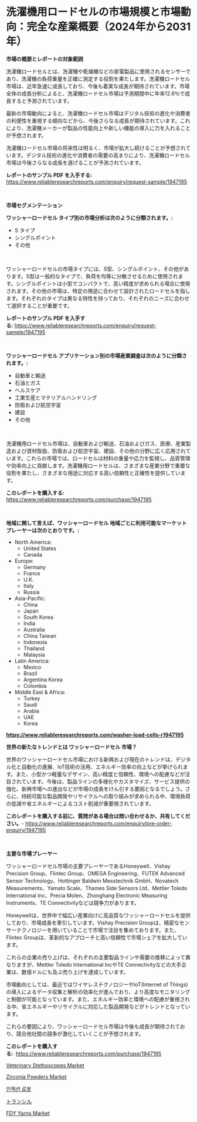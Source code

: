 <p><h1>洗濯機用ロードセルの市場規模と市場動向：完全な産業概要（2024年から2031年）</h1></p><p><strong>市場の概要とレポートの対象範囲</strong></p>
<p><p>洗濯機ロードセルとは、洗濯機や乾燥機などの家電製品に使用されるセンサーであり、洗濯機の負荷重量を正確に測定する役割を果たします。洗濯機ロードセル市場は、近年急速に成長しており、今後も着実な成長が期待されています。市場全体の成長分析によると、洗濯機ロードセル市場は予測期間中に年率12.6％で成長すると予測されています。</p><p>最新の市場動向によると、洗濯機ロードセル市場はデジタル技術の進化や消費者の利便性を重視する傾向などから、今後さらなる成長が期待されています。これにより、洗濯機メーカーが製品の性能向上や新しい機能の導入に力を入れることが予想されます。</p><p>洗濯機ロードセル市場の将来性は明るく、市場が拡大し続けることが予想されています。デジタル技術の進化や消費者の需要の高まりにより、洗濯機ロードセル市場は今後さらなる成長を遂げることが予測されています。</p></p>
<p><strong>レポートのサンプル PDF を入手する:</strong> <a href="https://www.reliableresearchreports.com/enquiry/request-sample/1947195">https://www.reliableresearchreports.com/enquiry/request-sample/1947195</a></p>
<p>&nbsp;</p>
<p><strong>市場セグメンテーション</strong></p>
<p><strong>ワッシャーロードセル タイプ別の市場分析は次のように分類されます。:</strong></p>
<p><ul><li>S タイプ</li><li>シングルポイント</li><li>その他</li></ul></p>
<p>&nbsp;</p>
<p><p>ワッシャーロードセルの市場タイプには、S型、シングルポイント、その他があります。S型は一般的なタイプで、負荷を均等に分散させるために使用されます。シングルポイントは小型でコンパクトで、高い精度が求められる場合に使用されます。その他の市場は、特定の用途に合わせて設計されたロードセルを指します。それぞれのタイプは異なる特性を持っており、それぞれのニーズに合わせて選択することが重要です。</p></p>
<p><strong>レポートのサンプル PDF を入手する:</strong>&nbsp;<a href="https://www.reliableresearchreports.com/enquiry/request-sample/1947195">https://www.reliableresearchreports.com/enquiry/request-sample/1947195</a></p>
<p>&nbsp;</p>
<p><strong> ワッシャーロードセル アプリケーション別の市場産業調査は次のように分類されます。:</strong></p>
<p><ul><li>自動車と輸送</li><li>石油とガス</li><li>ヘルスケア</li><li>工業生産とマテリアルハンドリング</li><li>防衛および航空宇宙</li><li>建設</li><li>その他</li></ul></p>
<p>&nbsp;</p>
<p><p>洗濯機用ロードセル市場は、自動車および輸送、石油およびガス、医療、産業製造および資材取扱、防衛および航空宇宙、建設、その他の分野に広く応用されています。これらの市場では、ロードセルは材料の重量や応力を監視し、品質管理や効率向上に貢献します。洗濯機用ロードセルは、さまざまな産業分野で重要な役割を果たし、さまざまな用途に対応する高い信頼性と正確性を提供しています。</p></p>
<p><strong>このレポートを購入する:</strong>&nbsp; <a href="https://www.reliableresearchreports.com/purchase/1947195">https://www.reliableresearchreports.com/purchase/1947195</a></p>
<p>&nbsp;</p>
<p><strong>地域に関して言えば、ワッシャーロードセル 地域ごとに利用可能なマーケットプレーヤーは次のとおりです。:</strong></p>
<p><ul>
    <li>
        North America:
        <ul>
            <li>United States</li>
            <li>Canada</li>
        </ul>
    </li>
    <li>
        Europe:
        <ul>
            <li>Germany</li>
            <li>France</li>
            <li>U.K.</li>
            <li>Italy</li>
            <li>Russia</li>
        </ul>
    </li>
    <li>
        Asia-Pacific:
        <ul>
            <li>China</li>
            <li>Japan</li>
            <li>South Korea</li>
            <li>India</li>
            <li>Australia</li>
            <li>China Taiwan</li>
            <li>Indonesia</li>
            <li>Thailand</li>
            <li>Malaysia</li>
        </ul>
    </li>
    <li>
        Latin America:
        <ul>
            <li>Mexico</li>
            <li>Brazil</li>
            <li>Argentina Korea</li>
            <li>Colombia</li>
        </ul>
    </li>
    <li>
        Middle East & Africa:
        <ul>
            <li>Turkey</li>
            <li>Saudi</li>
            <li>Arabia</li>
            <li>UAE</li>
            <li>Korea</li>
        </ul>
    </li>
    </ul></p>
<p><strong><a href="https://www.reliableresearchreports.com/washer-load-cells-r1947195">https://www.reliableresearchreports.com/washer-load-cells-r1947195</a></strong>&nbsp;</p>
<p><strong>世界の新たなトレンドとは ワッシャーロードセル 市場？</strong></p>
<p><p>世界のワッシャーロードセル市場における新興および現在のトレンドは、デジタル化と自動化の進展、IoT技術の活用、エネルギー効率の向上などが挙げられます。また、小型かつ軽量なデザイン、高い精度と信頼性、環境への配慮などが注目されています。今後は、製品ラインの多様化やカスタマイズ、サービス提供の強化、新興市場への進出などが市場の成長をけん引する要因となるでしょう。さらに、持続可能な製品開発やリサイクルへの取り組みが求められる中、環境負荷の低減や省エネルギーによるコスト削減が重要視されています。</p></p>
<p><strong>このレポートを購入する前に、質問がある場合は問い合わせるか、共有してください。</strong>- <a href="https://www.reliableresearchreports.com/enquiry/pre-order-enquiry/1947195">https://www.reliableresearchreports.com/enquiry/pre-order-enquiry/1947195</a></p>
<p>&nbsp;</p>
<p><strong>主要な市場プレーヤー</strong></p>
<p><p>ワッシャーロードセル市場の主要プレーヤーであるHoneywell、Vishay Precision Group、Flintec Group、OMEGA Engineering、FUTEK Advanced Sensor Technology、Hottinger Baldwin Messtechnik GmbH、Novatech Measurements、Yamato Scale、Thames Side Sensors Ltd、Mettler Toledo International Inc、Precia Molen、Zhonghang Electronic Measuring Instruments、TE Connectivityなどは競争力があります。</p><p>Honeywellは、世界中で幅広い産業向けに高品質なワッシャーロードセルを提供しており、市場成長を牽引しています。Vishay Precision Groupは、精密なセンサーテクノロジーを用いていることで市場で注目を集めております。また、Flintec Groupは、革新的なアプローチと高い信頼性で市場シェアを拡大しています。</p><p>これらの企業の売り上げは、それぞれの主要製品ラインや需要の推移によって異なりますが、Mettler Toledo International IncやTE Connectivityなどの大手企業は、数億ドルにも及ぶ売り上げを達成しています。</p><p>市場動向としては、最近ではワイヤレステクノロジーやIoT(Internet of Things)の導入によるデータ収集と解析の効率化が進んでおり、より高度なモニタリングと制御が可能となっています。また、エネルギー効率と環境への配慮が重視される中、省エネルギーやリサイクルに対応した製品開発などがトレンドとなっています。</p><p>これらの要因により、ワッシャーロードセル市場は今後も成長が期待されており、競合他社間の競争が激化していくことが予想されます。</p></p>
<p><strong>このレポートを購入する:</strong>&nbsp;&nbsp;<a href="https://www.reliableresearchreports.com/purchase/1947195">https://www.reliableresearchreports.com/purchase/1947195</a></p>
<p><p><a href="https://github.com/Airanohannonzb68e5pb53oc1/Market-Research-Report-List-2/blob/main/veterinary-stethoscopes-market.md">Veterinary Stethoscopes Market</a></p><p><a href="https://www.linkedin.com/pulse/zirconia-powders-market-size-share-amp-trends-analysis-report-vekvc?trackingId=5w5bJ7GUnfwHyZuIL9T9NQ%3D%3D">Zirconia Powders Market</a></p><p><a href="https://github.com/JeromeRtyau89966/Market-Research-Report-List-1/blob/main/877058134708.md">인젝션 로봇</a></p><p><a href="https://github.com/AriMuller2009/Market-Research-Report-List-1/blob/main/903882332827.md">トランシル</a></p><p><a href="https://www.linkedin.com/pulse/fdy-yarns-market-size-trends-growth-outlook-forecasted-period-fqwfe?trackingId=CI2O84L3Lw17I1FsJIM4dQ%3D%3D">FDY Yarns Market</a></p></p>